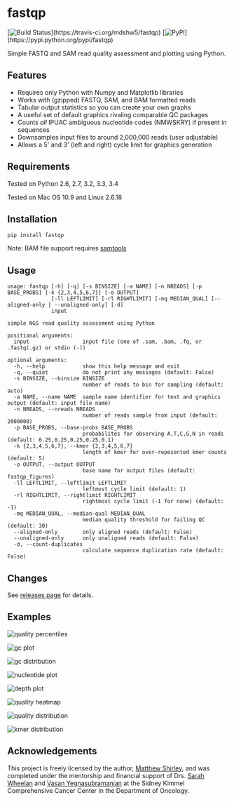 fastqp
======
[![Build Status](https://travis-ci.org/mdshw5/fastqp.svg?)](https://travis-ci.org/mdshw5/fastqp)
[![PyPI](https://img.shields.io/pypi/v/fastqp.svg?)](https://pypi.python.org/pypi/fastqp)

Simple FASTQ and SAM read quality assessment and plotting using Python.

Features
--------

- Requires only Python with Numpy and Matplotlib libraries
- Works with (gzipped) FASTQ, SAM, and BAM formatted reads
- Tabular output statistics so you can create your own graphs
- A useful set of default graphics rivaling comparable QC packages
- Counts *all* IPUAC ambiguous nucleotide codes (NMWSKRY) if present in sequences
- Downsamples input files to around 2,000,000 reads (user adjustable)
- Allows a 5' and 3' (left and right) cycle limit for graphics generation

Requirements
------------

Tested on Python 2.6, 2.7, 3.2, 3.3, 3.4

Tested on Mac OS 10.9 and Linux 2.6.18

Installation
------------

    pip install fastqp

Note: BAM file support requires [samtools](http://samtools.sourceforge.net)

Usage
-----

```shell
usage: fastqp [-h] [-q] [-s BINSIZE] [-a NAME] [-n NREADS] [-p BASE_PROBS] [-k {2,3,4,5,6,7}] [-o OUTPUT]
              [-ll LEFTLIMIT] [-rl RIGHTLIMIT] [-mq MEDIAN_QUAL] [--aligned-only | --unaligned-only] [-d]
              input

simple NGS read quality assessment using Python

positional arguments:
  input                 input file (one of .sam, .bam, .fq, or .fastq(.gz) or stdin (-))

optional arguments:
  -h, --help            show this help message and exit
  -q, --quiet           do not print any messages (default: False)
  -s BINSIZE, --binsize BINSIZE
                        number of reads to bin for sampling (default: auto)
  -a NAME, --name NAME  sample name identifier for text and graphics output (default: input file name)
  -n NREADS, --nreads NREADS
                        number of reads sample from input (default: 2000000)
  -p BASE_PROBS, --base-probs BASE_PROBS
                        probabilites for observing A,T,C,G,N in reads (default: 0.25,0.25,0.25,0.25,0.1)
  -k {2,3,4,5,6,7}, --kmer {2,3,4,5,6,7}
                        length of kmer for over-repesented kmer counts (default: 5)
  -o OUTPUT, --output OUTPUT
                        base name for output files (default: fastqp_figures)
  -ll LEFTLIMIT, --leftlimit LEFTLIMIT
                        leftmost cycle limit (default: 1)
  -rl RIGHTLIMIT, --rightlimit RIGHTLIMIT
                        rightmost cycle limit (-1 for none) (default: -1)
  -mq MEDIAN_QUAL, --median-qual MEDIAN_QUAL
                        median quality threshold for failing QC (default: 30)
  --aligned-only        only aligned reads (default: False)
  --unaligned-only      only unaligned reads (default: False)
  -d, --count-duplicates
                        calculate sequence duplication rate (default: False)
```

Changes
-------

See [releases page](https://github.com/mdshw5/fastqp/releases) for details.

Examples
--------

![quality percentiles](https://raw.github.com/mdshw5/fastqp/master/examples/example_quals.png)

![gc plot](https://raw.github.com/mdshw5/fastqp/master/examples/example_gc.png)

![gc distribution](https://raw.github.com/mdshw5/fastqp/master/examples/example_gcdist.png)

![nucleotide plot](https://raw.github.com/mdshw5/fastqp/master/examples/example_nucs.png)

![depth plot](https://raw.github.com/mdshw5/fastqp/master/examples/example_depth.png)

![quality heatmap](https://raw.github.com/mdshw5/fastqp/master/examples/example_qualmap.png)

![quality distribution](https://raw.github.com/mdshw5/fastqp/master/examples/example_qualdist.png)

![kmer distribution](https://raw.github.com/mdshw5/fastqp/master/examples/example_kmers.png)


Acknowledgements
----------------
This project is freely licensed by the author, [Matthew Shirley](http://mattshirley.com), and was completed under the mentorship
and financial support of Drs. [Sarah Wheelan](http://sjwheelan.som.jhmi.edu) and [Vasan Yegnasubramanian](http://yegnalab.onc.jhmi.edu) at
the Sidney Kimmel Comprehensive Cancer Center in the Department of Oncology.
